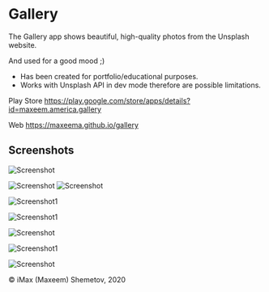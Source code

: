 # Gallery

The Gallery app shows beautiful, high-quality photos from the Unsplash website.

And used for a good mood ;)

* Has been created for portfolio/educational purposes.
* Works with Unsplash API in dev mode therefore are possible limitations.

Play Store https://play.google.com/store/apps/details?id=maxeem.america.gallery

Web https://maxeema.github.io/gallery

## Screenshots

![Screenshot](screens/Gallery7.png)

![Screenshot](screens/Gallery2.png) ![Screenshot](screens/Gallery3.png)

![Screenshot1](screens/Gallery5.png)
 
![Screenshot1](screens/Gallery9.png)

![Screenshot](screens/Gallery8.png)

![Screenshot1](screens/Gallery4.png) 

![Screenshot](screens/Gallery6.png)

© iMax (Maxeem) Shemetov, 2020
